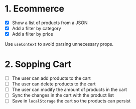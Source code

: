 # 1. Ecommerce

- [x] Show a list of products from a JSON
- [x] Add a filter by category
- [x] Add a filter by price

Use `useContext` to avoid parsing unnecessary props.

# 2. Sopping Cart

- [ ] The user can add products to the cart
- [ ] The user can delete products to the cart
- [ ] The user can modify the amount of products in the cart
- [ ] Sync the changes in the cart with the product list
- [ ] Save in `localStorage` the cart so the products can persist